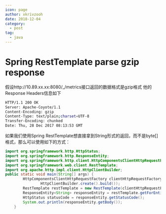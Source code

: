 ```yaml
---
icon: page
author: xkrivzooh
date: 2018-12-04
category:
  - post
tag:
  - java
---
```


# Spring RestTemplate parse gzip response

假设http://10.89.xx.xx:8080/_/metrics接口返回的数据格式是gzip格式
他的Response Headers信息如下

```bash
HTTP/1.1 200 OK
Server: Apache-Coyote/1.1
Content-Encoding: gzip
Content-Type: text/plain;charset=UTF-8
Transfer-Encoding: chunked
Date: Thu, 28 Dec 2017 08:13:53 GMT
```

如果我们使用Spring RestTemplate想直接拿到String形式的返回，而不是byte[]格式，那么可以使用如下的方式：

```java
import org.springframework.http.HttpStatus;
import org.springframework.http.ResponseEntity;
import org.springframework.http.client.HttpComponentsClientHttpRequestFactory;
import org.springframework.web.client.RestTemplate;
import org.apache.http.impl.client.HttpClientBuilder;
public static void main(String[] args) {
        HttpComponentsClientHttpRequestFactory clientHttpRequestFactory = new HttpComponentsClientHttpRequestFactory(
                HttpClientBuilder.create().build());
        RestTemplate restTemplate = new RestTemplate(clientHttpRequestFactory);
        ResponseEntity<String> responseEntity = restTemplate.getForEntity("http://10.89.xx.xxx:8080/_/metrics", String.class);
        HttpStatus statusCode = responseEntity.getStatusCode();
        System.out.println(responseEntity.getBody());
    }

```


